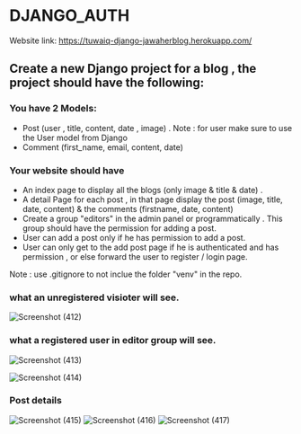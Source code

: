 # DJANGO_AUTH

Website link: https://tuwaiq-django-jawaherblog.herokuapp.com/


## Create a new Django project for a blog , the project should have the following:

### You have 2 Models:
- Post (user , title, content, date , image) . Note : for user make sure to use the User model from Django
- Comment (first_name, email, content, date)

### Your website should have
- An index page to display all the blogs (only image & title  & date) .
- A detail Page for each post , in that page display the post (image, title, date, content) & the comments (firstname, date, content)
- Create a group "editors" in the admin panel or programmatically . This group should have the permission for adding a post. 
- User can add a post only if he has permission to add a post. 
- User can only get to the add post page if he is authenticated and has permission , or else forward the user to register / login page. 


Note : use .gitignore to not inclue the folder "venv" in the repo.

### what an unregistered visioter will see.
![Screenshot (412)](https://user-images.githubusercontent.com/63616896/171518304-235ab6e7-4fb5-4762-bb44-17d0bcb3bd19.png)


### what a registered user in editor group will see.
![Screenshot (413)](https://user-images.githubusercontent.com/63616896/171518370-0d114b71-6ea0-44af-895b-868a27700fad.png)

![Screenshot (414)](https://user-images.githubusercontent.com/63616896/171518428-5a316748-a86f-4b7d-b64b-7dbe25268b24.png)

### Post details 
![Screenshot (415)](https://user-images.githubusercontent.com/63616896/171518487-c017a281-fe78-43dd-b5bf-e11338e511f9.png)
![Screenshot (416)](https://user-images.githubusercontent.com/63616896/171518558-94674bde-c8fa-441b-9297-00688bc2b0b3.png)
![Screenshot (417)](https://user-images.githubusercontent.com/63616896/171518608-f19c8a6e-1f26-4ca2-9193-36ee2c0a2cff.png)


